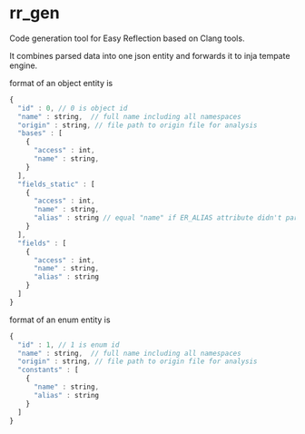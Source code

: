 # rr_gen

Code generation tool for Easy Reflection based on Clang tools.

It combines parsed data into one json entity and forwards it to inja tempate engine.

format of an object entity is

```js
{
  "id" : 0, // 0 is object id
  "name" : string,  // full name including all namespaces
  "origin" : string, // file path to origin file for analysis
  "bases" : [
    {
      "access" : int,
      "name" : string,
    }
  ],
  "fields_static" : [
    {
      "access" : int,
      "name" : string,
      "alias" : string // equal "name" if ER_ALIAS attribute didn't parse
    }
  ],
  "fields" : [
    {
      "access" : int,
      "name" : string,
      "alias" : string
    }
  ]
}
```

format of an enum entity is

```js
{
  "id" : 1, // 1 is enum id
  "name" : string,  // full name including all namespaces
  "origin" : string, // file path to origin file for analysis
  "constants" : [
    {
      "name" : string,
      "alias" : string
    }
  ]
}
```